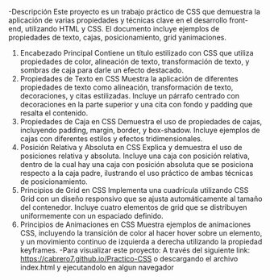 -Descripción
Este proyecto es un trabajo práctico de CSS que demuestra la aplicación de varias propiedades y técnicas clave en el desarrollo 
front-end, utilizando HTML y CSS. 
El documento incluye ejemplos de propiedades de texto, cajas, posicionamiento, grid yanimaciones.
1. Encabezado Principal
Contiene un título estilizado con CSS que utiliza propiedades de color, alineación de texto, transformación de texto, y sombras
de caja para darle un efecto destacado.
3. Propiedades de Texto en CSS
Muestra la aplicación de diferentes propiedades de texto como alineación, transformación de texto, decoraciones, y citas estilizadas.
Incluye un párrafo centrado con decoraciones en la parte superior y una cita con fondo y padding que resalta el contenido.
5. Propiedades de Caja en CSS
Demuestra el uso de propiedades de cajas, incluyendo padding, margin, border, y box-shadow. Incluye ejemplos de cajas con diferentes
estilos y efectos tridimensionales.
7. Posición Relativa y Absoluta en CSS
Explica y demuestra el uso de posiciones relativa y absoluta. Incluye una caja con posición relativa, dentro de la cual hay una caja
con posición absoluta que se posiciona respecto a la caja padre, ilustrando el uso práctico de ambas técnicas de posicionamiento.
9. Principios de Grid en CSS
Implementa una cuadrícula utilizando CSS Grid con un diseño responsivo que se ajusta automáticamente al tamaño del contenedor. Incluye
cuatro elementos de grid que se distribuyen uniformemente con un espaciado definido.
11. Principios de Animaciones en CSS
Muestra ejemplos de animaciones CSS, incluyendo la transición de color al hacer hover sobre un elemento, y un movimiento continuo de
izquierda a derecha utilizando la propiedad keyframes.
-Para visualizar este proyecto:
A través del siguiente link: https://cabrero7.github.io/Practico-CSS o descargando el archivo index.html y ejecutandolo en algun navegador
